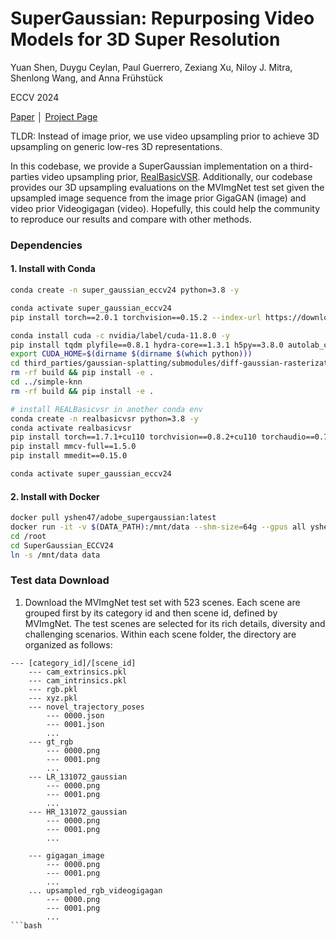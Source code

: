 # SuperGaussian: Repurposing Video Models for 3D Super Resolution

Yuan Shen, Duygu Ceylan, Paul Guerrero, Zexiang Xu, Niloy J. Mitra, Shenlong Wang, and Anna Frühstück

ECCV 2024

[Paper](https://arxiv.org/abs/2406.00609) │ [Project Page](https://supergaussian.github.io/)

TLDR: Instead of image prior, we use video upsampling prior to achieve 3D upsampling on generic low-res 3D representations. 

In this codebase, we provide a SuperGaussian implementation on a third-parties video upsampling prior, [RealBasicVSR](https://github.com/ckkelvinchan/RealBasicVSR). 
Additionally, our codebase provides our 3D upsampling evaluations on the MVImgNet test set given the upsampled image sequence from the image prior GigaGAN (image) and video prior Videogigagan (video).
Hopefully, this could help the community to reproduce our results and compare with other methods.

### Dependencies

#### 1. Install with Conda
```bash
conda create -n super_gaussian_eccv24 python=3.8 -y

conda activate super_gaussian_eccv24
pip install torch==2.0.1 torchvision==0.15.2 --index-url https://download.pytorch.org/whl/cu118

conda install cuda -c nvidia/label/cuda-11.8.0 -y
pip install tqdm plyfile==0.8.1 hydra-core==1.3.1 h5py==3.8.0 autolab_core==1.1.1 pyiqa timm==0.9.10 rich wandb lpips boto3 tyro
export CUDA_HOME=$(dirname $(dirname $(which python)))
cd third_parties/gaussian-splatting/submodules/diff-gaussian-rasterization
rm -rf build && pip install -e .
cd ../simple-knn
rm -rf build && pip install -e .

# install REALBasicvsr in another conda env
conda create -n realbasicvsr python=3.8 -y
conda activate realbasicvsr
pip install torch==1.7.1+cu110 torchvision==0.8.2+cu110 torchaudio==0.7.2 -f https://download.pytorch.org/whl/torch_stable.html # it needs to be torch 1.7.1. For CuDA, it depends on your GPU compatibility.
pip install mmcv-full==1.5.0
pip install mmedit==0.15.0

conda activate super_gaussian_eccv24
```

#### 2. Install with Docker
```bash
docker pull yshen47/adobe_supergaussian:latest
docker run -it -v $(DATA_PATH):/mnt/data --shm-size=64g --gpus all yshen47/adobe_supergaussian:latest bash
cd /root
cd SuperGaussian_ECCV24
ln -s /mnt/data data
```

### Test data Download

1. Download the MVImgNet test set with 523 scenes. Each scene are grouped first by its category id and then scene id, defined by MVImgNet.
The test scenes are selected for its rich details, diversity and challenging scenarios. Within each scene folder, the directory are organized as follows:
```     
--- [category_id]/[scene_id]
    --- cam_extrinsics.pkl
    --- cam_intrinsics.pkl
    --- rgb.pkl
    --- xyz.pkl
    --- novel_trajectory_poses
        --- 0000.json
        --- 0001.json
        ...
    --- gt_rgb
        --- 0000.png
        --- 0001.png
        ...
    --- LR_131072_gaussian
        --- 0000.png
        --- 0001.png
        ...
    --- HR_131072_gaussian
        --- 0000.png
        --- 0001.png
        ...
        
    --- gigagan_image
        --- 0000.png
        --- 0001.png
        ...
    ... upsampled_rgb_videogigagan
        --- 0000.png
        --- 0001.png
        ...
```bash